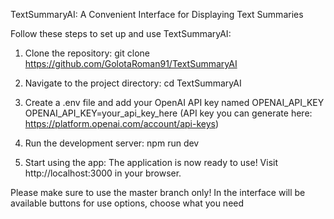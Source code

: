 TextSummaryAI: A Convenient Interface for Displaying Text Summaries

Follow these steps to set up and use TextSummaryAI:

1. Clone the repository: git clone https://github.com/GolotaRoman91/TextSummaryAI

2. Navigate to the project directory: cd TextSummaryAI

3. Create a .env file and add your OpenAI API key named OPENAI_API_KEY
OPENAI_API_KEY=your_api_key_here
(API key you can generate here: https://platform.openai.com/account/api-keys)

4. Run the development server:
npm run dev

5. Start using the app:
The application is now ready to use! Visit http://localhost:3000 in your browser.

Please make sure to use the master branch only!
In the interface will be available buttons for use options, choose what you need

